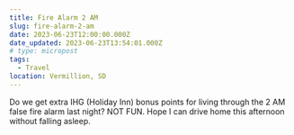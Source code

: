 ```yaml
---
title: Fire Alarm 2 AM
slug: fire-alarm-2-am
date: 2023-06-23T12:00:00.000Z
date_updated: 2023-06-23T13:54:01.000Z
# type: micropost
tags:
  - Travel
location: Vermillion, SD
---
```


Do we get extra IHG (Holiday Inn) bonus points for living through the 2 AM false fire alarm last night?  NOT FUN.  Hope I can drive home this afternoon without falling asleep.
